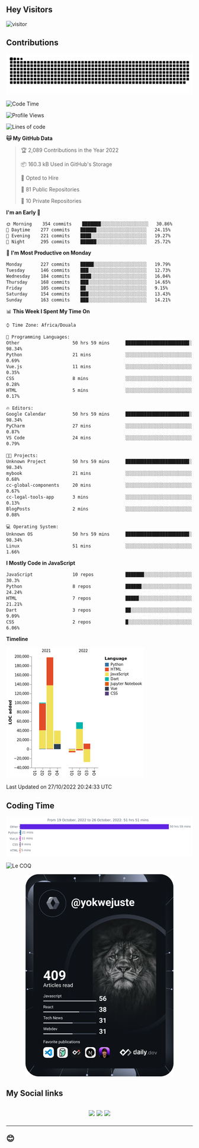 ## Hey Visitors
![visitor](https://profile-counter.glitch.me/yokwejuste/count.svg)

## Contributions
<p align="center">
  <img src="https://raw.githubusercontent.com/yokwejuste/yokwejuste/output/github-contribution-grid-snake.svg" />
</p>

<!--START_SECTION:waka-->
![Code Time](http://img.shields.io/badge/Code%20Time-1%2C201%20hrs%2046%20mins-blue)

![Profile Views](http://img.shields.io/badge/Profile%20Views-4-blue)

![Lines of code](https://img.shields.io/badge/From%20Hello%20World%20I%27ve%20Written-372%20Thousand%20lines%20of%20code-blue)

**🐱 My GitHub Data** 

> 🏆 2,089 Contributions in the Year 2022
 > 
> 📦 160.3 kB Used in GitHub's Storage 
 > 
> 💼 Opted to Hire
 > 
> 📜 81 Public Repositories 
 > 
> 🔑 10 Private Repositories  
 > 
**I'm an Early 🐤** 

```text
🌞 Morning    354 commits    ███████░░░░░░░░░░░░░░░░░░   30.86% 
🌆 Daytime    277 commits    ██████░░░░░░░░░░░░░░░░░░░   24.15% 
🌃 Evening    221 commits    ████░░░░░░░░░░░░░░░░░░░░░   19.27% 
🌙 Night      295 commits    ██████░░░░░░░░░░░░░░░░░░░   25.72%

```
📅 **I'm Most Productive on Monday** 

```text
Monday       227 commits    █████░░░░░░░░░░░░░░░░░░░░   19.79% 
Tuesday      146 commits    ███░░░░░░░░░░░░░░░░░░░░░░   12.73% 
Wednesday    184 commits    ████░░░░░░░░░░░░░░░░░░░░░   16.04% 
Thursday     168 commits    ███░░░░░░░░░░░░░░░░░░░░░░   14.65% 
Friday       105 commits    ██░░░░░░░░░░░░░░░░░░░░░░░   9.15% 
Saturday     154 commits    ███░░░░░░░░░░░░░░░░░░░░░░   13.43% 
Sunday       163 commits    ███░░░░░░░░░░░░░░░░░░░░░░   14.21%

```


📊 **This Week I Spent My Time On** 

```text
⌚︎ Time Zone: Africa/Douala

💬 Programming Languages: 
Other                    50 hrs 59 mins      ████████████████████████░   98.34% 
Python                   21 mins             ░░░░░░░░░░░░░░░░░░░░░░░░░   0.69% 
Vue.js                   11 mins             ░░░░░░░░░░░░░░░░░░░░░░░░░   0.35% 
CSS                      8 mins              ░░░░░░░░░░░░░░░░░░░░░░░░░   0.28% 
HTML                     5 mins              ░░░░░░░░░░░░░░░░░░░░░░░░░   0.17%

🔥 Editors: 
Google Calendar          50 hrs 59 mins      ████████████████████████░   98.34% 
PyCharm                  27 mins             ░░░░░░░░░░░░░░░░░░░░░░░░░   0.87% 
VS Code                  24 mins             ░░░░░░░░░░░░░░░░░░░░░░░░░   0.79%

🐱‍💻 Projects: 
Unknown Project          50 hrs 59 mins      ████████████████████████░   98.34% 
mybook                   21 mins             ░░░░░░░░░░░░░░░░░░░░░░░░░   0.68% 
cc-global-components     20 mins             ░░░░░░░░░░░░░░░░░░░░░░░░░   0.67% 
cc-legal-tools-app       3 mins              ░░░░░░░░░░░░░░░░░░░░░░░░░   0.13% 
BlogPosts                2 mins              ░░░░░░░░░░░░░░░░░░░░░░░░░   0.08%

💻 Operating System: 
Unknown OS               50 hrs 59 mins      ████████████████████████░   98.34% 
Linux                    51 mins             ░░░░░░░░░░░░░░░░░░░░░░░░░   1.66%

```

**I Mostly Code in JavaScript** 

```text
JavaScript               10 repos            ███████░░░░░░░░░░░░░░░░░░   30.3% 
Python                   8 repos             ██████░░░░░░░░░░░░░░░░░░░   24.24% 
HTML                     7 repos             █████░░░░░░░░░░░░░░░░░░░░   21.21% 
Dart                     3 repos             ██░░░░░░░░░░░░░░░░░░░░░░░   9.09% 
CSS                      2 repos             █░░░░░░░░░░░░░░░░░░░░░░░░   6.06%

```


**Timeline**

![Chart not found](https://raw.githubusercontent.com/yokwejuste/yokwejuste/master/charts/bar_graph.png) 


 Last Updated on 27/10/2022 20:24:33 UTC
<!--END_SECTION:waka-->

## Coding Time

[![wakatime-stats](https://github.com/yokwejuste/yokwejuste/blob/master/images/stat.svg)](https://wakatime.com/@yokwejuste)

![Le COQ](https://metrics.lecoq.io/yokwejuste/)
<p align="center">
  <a href="#"><img src="https://github.com/yokwejuste/yokwejuste/blob/master/devcard.svg" width="400" alt="Yonkeu K. Steve's Dev Card"/></a>
</p>
<h2>My Social links<h2>
<p align="center">
  <a href="https://twitter.com/yokwejuste"><img src="https://img.shields.io/badge/twitter-%231DA1F2.svg?style=for-the-badge&logo=Twitter&logoColor=white"></a>
  <a href="https://linkedin.com/in/yokwejuste"><img src="https://img.shields.io/badge/linkedin-%230077B5.svg?style=for-the-badge&logo=linkedin&logoColor=white"></a>
  <a href="https://instagram.com/yokwejuste0"><img src="https://img.shields.io/badge/instagram-%23E4405F.svg?style=for-the-badge&logo=Instagram&logoColor=white"></a>
</p>
<hr>
😊
